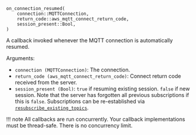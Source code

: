 ```
on_connection_resumed(
    connection::MQTTConnection,
    return_code::aws_mqtt_connect_return_code,
    session_present::Bool,
)
```

A callback invoked whenever the MQTT connection is automatically resumed.

Arguments:

  * `connection (MQTTConnection)`: The connection.
  * `return_code (aws_mqtt_connect_return_code)`: Connect return code received from the server.
  * `session_present (Bool)`: `true` if resuming existing session. `false` if new session. Note that the server has forgotten all previous subscriptions if this is `false`. Subscriptions can be re-established via [`resubscribe_existing_topics`](@ref).

!!! note
    All callbacks are run concurrently. Your callback implementations must be thread-safe. There is no concurrency limit.

